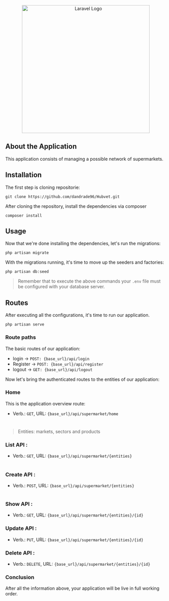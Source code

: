 <p align="center"><a href="https://laravel.com" target="_blank"><img src="https://raw.githubusercontent.com/laravel/art/master/logo-lockup/5%20SVG/2%20CMYK/1%20Full%20Color/laravel-logolockup-cmyk-red.svg" width="400" alt="Laravel Logo"></a></p>


## About the Application

This application consists of managing a possible network of supermarkets.

## Installation

The first step is cloning repositorie:

    git clone https://github.com/dandrade96/Hubvet.git

After cloning the repository, install the dependencies via composer


    composer install

## Usage

Now that we're done installing the dependencies, let's run the migrations:

    php artisan migrate

With the migrations running, it's time to move up the seeders and factories:

    php artisan db:seed

>Remember that to execute the above commands your `.env` file must be configured with your database server.

## Routes

After executing all the configurations, it's time to run our application.

    php artisan serve

### Route paths

The basic routes of our application:
- login -> ```POST: {base_url}/api/login```
- Register -> ```POST: {base_url}/api/register```
- logout -> ```GET: {base_url}/api/logout```

Now let's bring the authenticated routes to the entities of our application:

### Home
This is the application overview route:
- Verb.: `GET`, URL: `{base_url}/api/supermarket/home`
#
> Entities: markets, sectors and products

### List API :

- Verb.: `GET`, URL: `{base_url}/api/supermarket/{entities}`
#
### Create API :

- Verb.: `POST`, URL: `{base_url}/api/supermarket/{entities}`
#
### Show API :

- Verb.: `GET`, URL: `{base_url}/api/supermarket/{entities}/{id}`

### Update API :

- Verb.: `PUT`, URL: `{base_url}/api/supermarket/{entities}/{id}`

### Delete API :

- Verb.: `DELETE`, URL: `{base_url}/api/supermarket/{entities}/{id}`

### Conclusion
After all the information above, your application will be live in full working order.